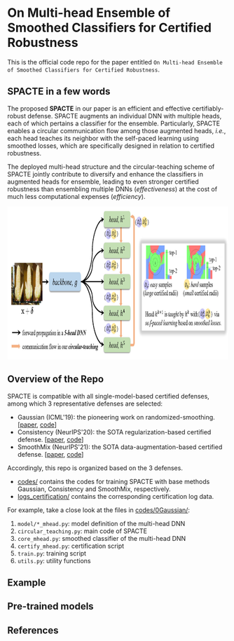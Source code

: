 # On Multi-head Ensemble of Smoothed Classifiers for Certified Robustness

This is the official code repo for the paper entitled `On Multi-head Ensemble of Smoothed Classifiers for Certified Robustness`.

## SPACTE in a few words

The proposed **SPACTE** in our paper is an efficient and effective certifiably-robust defense. SPACTE augments an individual DNN with multiple heads, each of which pertains a classifier for the ensemble. Particularly, SPACTE enables a circular communication flow among those augmented heads, *i.e.*, each head teaches its neighbor with the self-paced learning using smoothed losses, which are specifically designed in relation to certified robustness.

The deployed multi-head structure and the circular-teaching scheme of SPACTE jointly contribute to diversify and enhance the classifiers in augmented heads for ensemble, leading to even stronger certified robustness than ensembling multiple DNNs (*effectiveness*) at the cost of much less computational expenses (*efficiency*).

<a href="pics/figure.pdf"><img src="pics/figure.jpg" height="350" width="1000" ></a>

## Overview of the Repo

SPACTE is compatible with all single-model-based certified defenses, among which 3 representative defenses are selected:
- Gaussian (ICML'19): the pioneering work on randomized-smoothing. [[paper](https://arxiv.org/abs/1902.02918), [code](https://github.com/locuslab/smoothing)]
- Consistency (NeurIPS'20): the SOTA regularization-based certified defense. [[paper](https://arxiv.org/abs/2006.04062), [code](https://github.com/jh-jeong/smoothing-consistency)]
- SmoothMix (NeurIPS'21): the SOTA data-augmentation-based certified defense. [[paper](https://arxiv.org/abs/2111.09277), [code](https://github.com/jh-jeong/smoothmix)]

Accordingly, this repo is organized based on the 3 defenses.
- [codes/](./codes/) contains the codes for training SPACTE with base methods Gaussian, Consistency and SmoothMix, respectively.
- [logs_certification/](./logs_certification) contains the corresponding certification log data.

For example, take a close look at the files in [codes/0Gaussian/](./codes/0Gaussian):
1. `model/*_mhead.py`: model definition of the multi-head DNN
2. `circular_teaching.py`: main code of SPACTE
3. `core_mhead.py`: smoothed classifier of the multi-head DNN
4. `certify_mhead.py`: certification script
5. `train.py`: training script
6. `utils.py`: utility functions

## Example

## Pre-trained models

## References